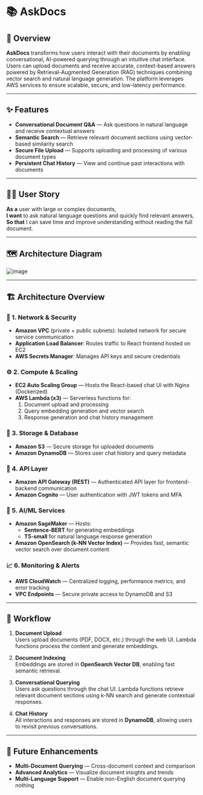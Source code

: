 # 📚 AskDocs

## 🧠 Overview  
**AskDocs** transforms how users interact with their documents by enabling conversational, AI-powered querying through an intuitive chat interface. Users can upload documents and receive accurate, context-based answers powered by Retrieval-Augmented Generation (RAG) techniques combining vector search and natural language generation. The platform leverages AWS services to ensure scalable, secure, and low-latency performance. 

---

## ✨ Features  
- **Conversational Document Q&A** — Ask questions in natural language and receive contextual answers  
- **Semantic Search** — Retrieve relevant document sections using vector-based similarity search  
- **Secure File Upload** — Supports uploading and processing of various document types  
- **Persistent Chat History** — View and continue past interactions with documents  

---

## 🙋‍♂️ User Story  
**As a** user with large or complex documents,  
**I want** to ask natural language questions and quickly find relevant answers,  
**So that** I can save time and improve understanding without reading the full document.

---

## 🗺️ Architecture Diagram  

![image](https://github.com/user-attachments/assets/78930b08-e42d-45c1-8a7e-49ffaa791d7e)


---

## 🏗️ Architecture Overview

### 🔐 1. Network & Security  
- **Amazon VPC** (private + public subnets): Isolated network for secure service communication  
- **Application Load Balancer**: Routes traffic to React frontend hosted on EC2  
- **AWS Secrets Manager**: Manages API keys and secure credentials  

### ⚙️ 2. Compute & Scaling  
- **EC2 Auto Scaling Group** — Hosts the React-based chat UI with Nginx (Dockerized)  
- **AWS Lambda (x3)** — Serverless functions for:  
  1. Document upload and processing  
  2. Query embedding generation and vector search  
  3. Response generation and chat history management  

### 💾 3. Storage & Database  
- **Amazon S3** — Secure storage for uploaded documents  
- **Amazon DynamoDB** — Stores user chat history and query metadata  

### 🔗 4. API Layer  
- **Amazon API Gateway (REST)** — Authenticated API layer for frontend-backend communication  
- **Amazon Cognito** — User authentication with JWT tokens and MFA  

### 🤖 5. AI/ML Services  
- **Amazon SageMaker** — Hosts:  
  - **Sentence-BERT** for generating embeddings  
  - **T5-small** for natural language response generation  
- **Amazon OpenSearch (k-NN Vector Index)** — Provides fast, semantic vector search over document content  

### 📈 6. Monitoring & Alerts  
- **AWS CloudWatch** — Centralized logging, performance metrics, and error tracking  
- **VPC Endpoints** — Secure private access to DynamoDB and S3

---

## 🔄 Workflow

1. **Document Upload**  
   Users upload documents (PDF, DOCX, etc.) through the web UI. Lambda functions process the content and generate embeddings.

2. **Document Indexing**  
   Embeddings are stored in **OpenSearch Vector DB**, enabling fast semantic retrieval.

3. **Conversational Querying**  
   Users ask questions through the chat UI. Lambda functions retrieve relevant document sections using k-NN search and generate contextual responses.

4. **Chat History**  
   All interactions and responses are stored in **DynamoDB**, allowing users to revisit previous conversations.

---

## 🚀 Future Enhancements  
- **Multi-Document Querying** — Cross-document context and comparison  
- **Advanced Analytics** — Visualize document insights and trends  
- **Multi-Language Support** — Enable non-English document querying  
nothing 